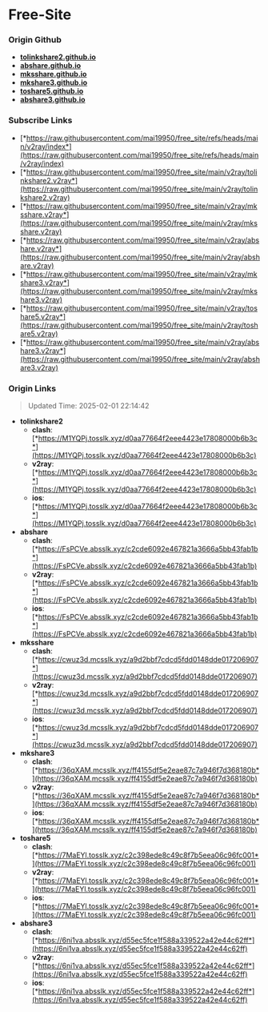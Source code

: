 # Free-Site

### Origin Github

- [**tolinkshare2.github.io**](https://github.com/tolinkshare2/tolinkshare2.github.io)
- [**abshare.github.io**](https://github.com/abshare/abshare.github.io)
- [**mksshare.github.io**](https://github.com/mksshare/mksshare.github.io)
- [**mkshare3.github.io**](https://github.com/mkshare3/mkshare3.github.io)
- [**toshare5.github.io**](https://github.com/toshare5/toshare5.github.io)
- [**abshare3.github.io**](https://github.com/abshare3/abshare3.github.io)

### Subscribe Links

- [*https://raw.githubusercontent.com/mai19950/free_site/refs/heads/main/v2ray/index*](https://raw.githubusercontent.com/mai19950/free_site/refs/heads/main/v2ray/index)
- [*https://raw.githubusercontent.com/mai19950/free_site/main/v2ray/tolinkshare2.v2ray*](https://raw.githubusercontent.com/mai19950/free_site/main/v2ray/tolinkshare2.v2ray)
- [*https://raw.githubusercontent.com/mai19950/free_site/main/v2ray/mksshare.v2ray*](https://raw.githubusercontent.com/mai19950/free_site/main/v2ray/mksshare.v2ray)
- [*https://raw.githubusercontent.com/mai19950/free_site/main/v2ray/abshare.v2ray*](https://raw.githubusercontent.com/mai19950/free_site/main/v2ray/abshare.v2ray)
- [*https://raw.githubusercontent.com/mai19950/free_site/main/v2ray/mkshare3.v2ray*](https://raw.githubusercontent.com/mai19950/free_site/main/v2ray/mkshare3.v2ray)
- [*https://raw.githubusercontent.com/mai19950/free_site/main/v2ray/toshare5.v2ray*](https://raw.githubusercontent.com/mai19950/free_site/main/v2ray/toshare5.v2ray)
- [*https://raw.githubusercontent.com/mai19950/free_site/main/v2ray/abshare3.v2ray*](https://raw.githubusercontent.com/mai19950/free_site/main/v2ray/abshare3.v2ray)

### Origin Links

> Updated Time: 2025-02-01 22:14:42

- **tolinkshare2**
  - **clash**: [*https://M1YQPj.tosslk.xyz/d0aa77664f2eee4423e17808000b6b3c*](https://M1YQPj.tosslk.xyz/d0aa77664f2eee4423e17808000b6b3c)
  - **v2ray**: [*https://M1YQPj.tosslk.xyz/d0aa77664f2eee4423e17808000b6b3c*](https://M1YQPj.tosslk.xyz/d0aa77664f2eee4423e17808000b6b3c)
  - **ios**: [*https://M1YQPj.tosslk.xyz/d0aa77664f2eee4423e17808000b6b3c*](https://M1YQPj.tosslk.xyz/d0aa77664f2eee4423e17808000b6b3c)
- **abshare**
  - **clash**: [*https://FsPCVe.absslk.xyz/c2cde6092e467821a3666a5bb43fab1b*](https://FsPCVe.absslk.xyz/c2cde6092e467821a3666a5bb43fab1b)
  - **v2ray**: [*https://FsPCVe.absslk.xyz/c2cde6092e467821a3666a5bb43fab1b*](https://FsPCVe.absslk.xyz/c2cde6092e467821a3666a5bb43fab1b)
  - **ios**: [*https://FsPCVe.absslk.xyz/c2cde6092e467821a3666a5bb43fab1b*](https://FsPCVe.absslk.xyz/c2cde6092e467821a3666a5bb43fab1b)
- **mksshare**
  - **clash**: [*https://cwuz3d.mcsslk.xyz/a9d2bbf7cdcd5fdd0148dde017206907*](https://cwuz3d.mcsslk.xyz/a9d2bbf7cdcd5fdd0148dde017206907)
  - **v2ray**: [*https://cwuz3d.mcsslk.xyz/a9d2bbf7cdcd5fdd0148dde017206907*](https://cwuz3d.mcsslk.xyz/a9d2bbf7cdcd5fdd0148dde017206907)
  - **ios**: [*https://cwuz3d.mcsslk.xyz/a9d2bbf7cdcd5fdd0148dde017206907*](https://cwuz3d.mcsslk.xyz/a9d2bbf7cdcd5fdd0148dde017206907)
- **mkshare3**
  - **clash**: [*https://36qXAM.mcsslk.xyz/ff4155df5e2eae87c7a946f7d368180b*](https://36qXAM.mcsslk.xyz/ff4155df5e2eae87c7a946f7d368180b)
  - **v2ray**: [*https://36qXAM.mcsslk.xyz/ff4155df5e2eae87c7a946f7d368180b*](https://36qXAM.mcsslk.xyz/ff4155df5e2eae87c7a946f7d368180b)
  - **ios**: [*https://36qXAM.mcsslk.xyz/ff4155df5e2eae87c7a946f7d368180b*](https://36qXAM.mcsslk.xyz/ff4155df5e2eae87c7a946f7d368180b)
- **toshare5**
  - **clash**: [*https://7MaEYl.tosslk.xyz/c2c398ede8c49c8f7b5eea06c96fc001*](https://7MaEYl.tosslk.xyz/c2c398ede8c49c8f7b5eea06c96fc001)
  - **v2ray**: [*https://7MaEYl.tosslk.xyz/c2c398ede8c49c8f7b5eea06c96fc001*](https://7MaEYl.tosslk.xyz/c2c398ede8c49c8f7b5eea06c96fc001)
  - **ios**: [*https://7MaEYl.tosslk.xyz/c2c398ede8c49c8f7b5eea06c96fc001*](https://7MaEYl.tosslk.xyz/c2c398ede8c49c8f7b5eea06c96fc001)
- **abshare3**
  - **clash**: [*https://6ni1va.absslk.xyz/d55ec5fce1f588a339522a42e44c62ff*](https://6ni1va.absslk.xyz/d55ec5fce1f588a339522a42e44c62ff)
  - **v2ray**: [*https://6ni1va.absslk.xyz/d55ec5fce1f588a339522a42e44c62ff*](https://6ni1va.absslk.xyz/d55ec5fce1f588a339522a42e44c62ff)
  - **ios**: [*https://6ni1va.absslk.xyz/d55ec5fce1f588a339522a42e44c62ff*](https://6ni1va.absslk.xyz/d55ec5fce1f588a339522a42e44c62ff)
